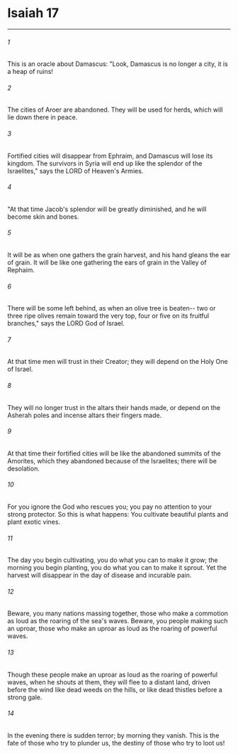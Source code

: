 # Isaiah 17
***



###### 1 
This is an oracle about Damascus: "Look, Damascus is no longer a city, it is a heap of ruins! 

###### 2 
The cities of Aroer are abandoned. They will be used for herds, which will lie down there in peace. 

###### 3 
Fortified cities will disappear from Ephraim, and Damascus will lose its kingdom. The survivors in Syria will end up like the splendor of the Israelites," says the LORD of Heaven's Armies. 

###### 4 
"At that time Jacob's splendor will be greatly diminished, and he will become skin and bones. 

###### 5 
It will be as when one gathers the grain harvest, and his hand gleans the ear of grain. It will be like one gathering the ears of grain in the Valley of Rephaim. 

###### 6 
There will be some left behind, as when an olive tree is beaten-- two or three ripe olives remain toward the very top, four or five on its fruitful branches," says the LORD God of Israel. 

###### 7 
At that time men will trust in their Creator; they will depend on the Holy One of Israel. 

###### 8 
They will no longer trust in the altars their hands made, or depend on the Asherah poles and incense altars their fingers made. 

###### 9 
At that time their fortified cities will be like the abandoned summits of the Amorites, which they abandoned because of the Israelites; there will be desolation. 

###### 10 
For you ignore the God who rescues you; you pay no attention to your strong protector. So this is what happens: You cultivate beautiful plants and plant exotic vines. 

###### 11 
The day you begin cultivating, you do what you can to make it grow; the morning you begin planting, you do what you can to make it sprout. Yet the harvest will disappear in the day of disease and incurable pain. 

###### 12 
Beware, you many nations massing together, those who make a commotion as loud as the roaring of the sea's waves. Beware, you people making such an uproar, those who make an uproar as loud as the roaring of powerful waves. 

###### 13 
Though these people make an uproar as loud as the roaring of powerful waves, when he shouts at them, they will flee to a distant land, driven before the wind like dead weeds on the hills, or like dead thistles before a strong gale. 

###### 14 
In the evening there is sudden terror; by morning they vanish. This is the fate of those who try to plunder us, the destiny of those who try to loot us!
